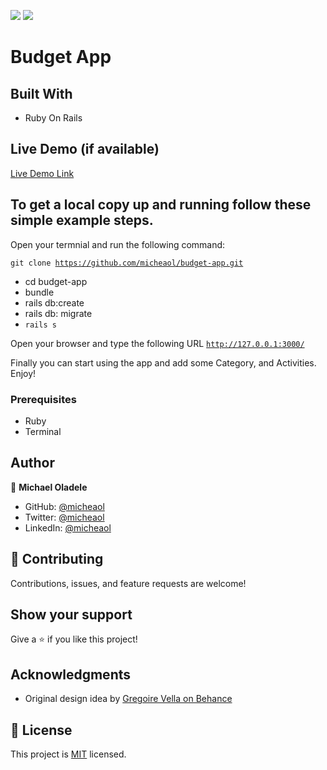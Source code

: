 ![](https://img.shields.io/badge/Microverse-blueviolet)
![](https://img.shields.io/badge/Ruby-red)

# Budget App

>

## Built With

- Ruby On Rails

## Live Demo (if available)

[Live Demo Link](https://check-budget-app.herokuapp.com/)

## To get a local copy up and running follow these simple example steps.

Open your termnial and run the following command:

<code>git clone https://github.com/micheaol/budget-app.git</code>
 - cd budget-app
 - bundle
 - rails db:create
 - rails db: migrate
 - <code>rails s</code> <br>

 Open your browser and type the following URL <code>http://127.0.0.1:3000/</code>

Finally you can start using the app and add some Category, and Activities.
Enjoy!


### Prerequisites

- Ruby
- Terminal

## Author

👤 **Michael Oladele**

- GitHub: [@micheaol](https://github.com/micheaol)
- Twitter: [@micheaol](https://twitter.com/micheaol)
- LinkedIn: [@micheaol](https://www.linkedin.com/in/micheaol/)


## 🤝 Contributing

Contributions, issues, and feature requests are welcome!


## Show your support

Give a ⭐️ if you like this project!

## Acknowledgments
 - Original design idea by [Gregoire Vella on Behance](https://www.behance.net/gregoirevella)


## 📝 License

This project is [MIT](./MIT.md) licensed.
